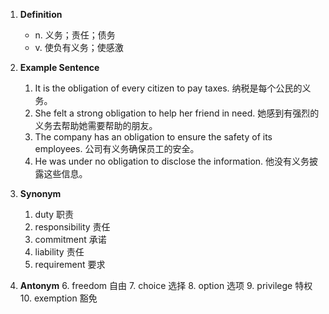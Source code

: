 1. **Definition**
   - n. 义务；责任；债务
   - v. 使负有义务；使感激

2. **Example Sentence**
   1. It is the obligation of every citizen to pay taxes. 纳税是每个公民的义务。
   2. She felt a strong obligation to help her friend in need. 她感到有强烈的义务去帮助她需要帮助的朋友。
   3. The company has an obligation to ensure the safety of its employees. 公司有义务确保员工的安全。
   4. He was under no obligation to disclose the information. 他没有义务披露这些信息。

3. **Synonym**
   1. duty 职责
   2. responsibility 责任
   3. commitment 承诺
   4. liability 责任
   5. requirement 要求

4. **Antonym**
   6. freedom 自由
   7. choice 选择
   8. option 选项
   9. privilege 特权
   10. exemption 豁免